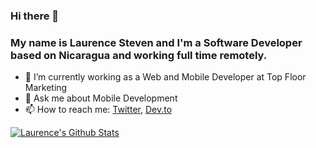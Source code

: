 ### Hi there 👋

### My name is Laurence Steven and I'm a Software Developer based on Nicaragua and working full time remotely. 

- 🔭  I’m currently working as a Web and Mobile Developer at Top Floor Marketing
- 💬  Ask me about Mobile Development 
- 📫  How to reach me: [Twitter](https://twitter.com/LaurenceM10_), [Dev.to](https://dev.to/laurencem10)


[![Laurence's Github Stats](https://github-readme-stats.vercel.app/api?username=LaurenceM10&count_private=true&theme=default&show_icons=true)](https://github.com/LaurenceM10)

